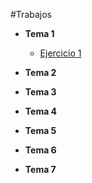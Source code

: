 #Trabajos 
- **Tema 1** 
    - [Ejercicio 1](https://github.com/marlenelisvas/SWAP/blob/master/Teoria/tema_1/Ejercicio_1.md)
 
- **Tema 2**  
- **Tema 3**  
- **Tema 4**  
- **Tema 5**  
- **Tema 6**  
- **Tema 7** 

